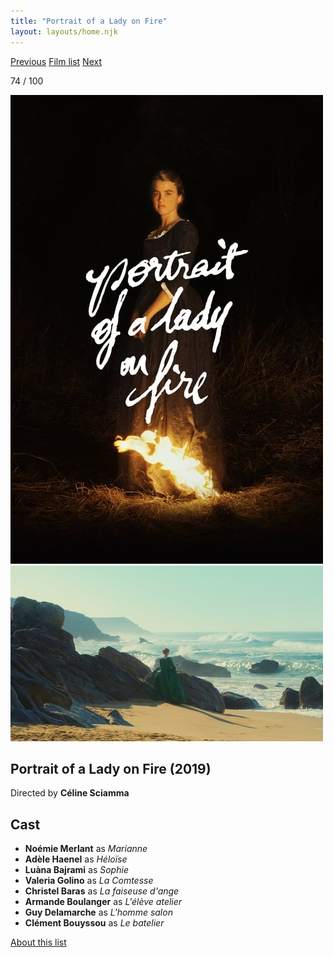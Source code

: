 ```yaml
---
title: "Portrait of a Lady on Fire"
layout: layouts/home.njk
---
```


<nav class="films">
  <a class="prev" href="../parasite">Previous</a>
  <a href="../">Film list</a>
  <a class="next" href="../first-cow">Next</a>
</nav>

<p>74 / 100</p>

<article class="film">
  <img class="poster" src="../films/posters/portrait-of-a-lady-on-fire.jpg" alt="">
  <img class="backdrop" src="../films/backdrops/portrait-of-a-lady-on-fire.jpg" alt="">

  <h1>Portrait of a Lady on Fire (2019)</h1>

  <p class="director">
    Directed by <strong>Céline Sciamma</strong>
  </p>


  <h2>
    Cast
  </h2>
  <ul>
    <li><strong>Noémie Merlant</strong> as <em>Marianne</em></li>
<li><strong>Adèle Haenel</strong> as <em>Héloïse</em></li>
<li><strong>Luàna Bajrami</strong> as <em>Sophie</em></li>
<li><strong>Valeria Golino</strong> as <em>La Comtesse</em></li>
<li><strong>Christel Baras</strong> as <em>La faiseuse d'ange</em></li>
<li><strong>Armande Boulanger</strong> as <em>L'élève atelier</em></li>
<li><strong>Guy Delamarche</strong> as <em>L'homme salon</em></li>
<li><strong>Clément Bouyssou</strong> as <em>Le batelier</em></li>
  </ul>
</article>
<footer>
  <a href="../about">About this list</a>
</footer>
